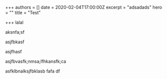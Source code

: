 +++
authors = []
date = 2020-02-04T17:00:00Z
excerpt = "adsadads"
hero = ""
title = "Test"

+++
lalal 

aksnfa;sf

asjfbkasf

asjfhasf

asjfbvasfk;nmsa;lfhkansfk;ca

asfklbnalksjfbklasb fafa df
